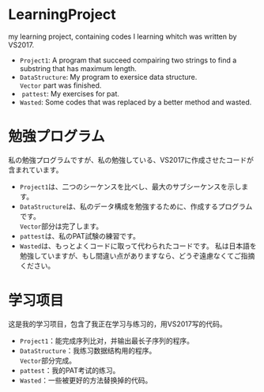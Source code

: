 # LearningProject
my learning project, containing codes I learning whitch was written by VS2017.  
*  `Project1`: A program that succeed compairing two strings to find a substring that has maximum length.  
*  `DataStructure`: My program to exersice data structure.  
	`Vector` part was finished.
*  `pattest`: My exercises for pat.
*  `Wasted`: Some codes that was replaced by a better method and wasted.

# 勉強プログラム 
私の勉強プログラムですが、私の勉強している、VS2017に作成させたコードが含まれています。  
*  `Project1`は、二つのシーケンスを比べし、最大のサブシーケンスを示します。  
*  `DataStructure`は、私のデータ構成を勉強するために、作成するプログラムです。  
	`Vector`部分は完了します。  
*  `pattest`は、私のPAT試験の練習です。
*  `Wasted`は、もっとよくコードに取って代わられたコードです。
私は日本語を勉強していますが、もし間違い点がありますなら、どうぞ遠慮なくてご指摘ください。  

# 学习项目
这是我的学习项目，包含了我正在学习与练习的，用VS2017写的代码。  
*  `Project1`：能完成序列比对，并输出最长子序列的程序。  
*  `DataStructure`：我练习数据结构用的程序。  
	`Vector`部分完成。
*  `pattest`：我的PAT考试的练习。
*  `Wasted`：一些被更好的方法替换掉的代码。
